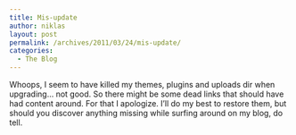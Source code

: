 ```yaml
---
title: Mis-update
author: niklas
layout: post
permalink: /archives/2011/03/24/mis-update/
categories:
  - The Blog
---
```

Whoops, I seem to have killed my themes, plugins and uploads dir when upgrading&#8230; not good. So there might be some dead links that should have had content around. For that I apologize. I&#8217;ll do my best to restore them, but should you discover anything missing while surfing around on my blog, do tell.